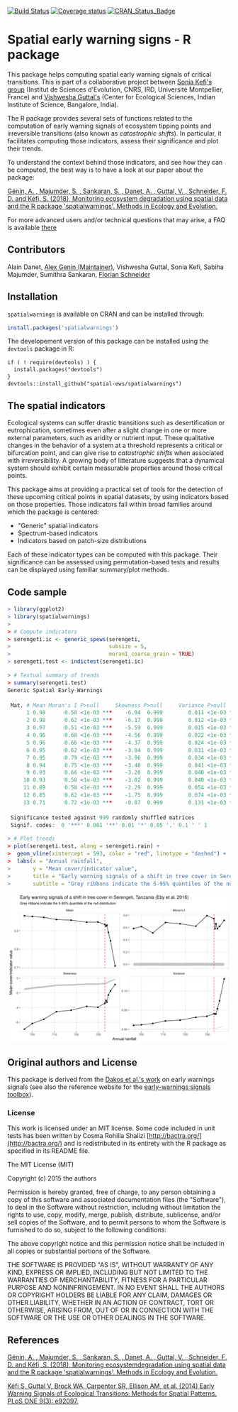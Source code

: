 [![Build Status](https://travis-ci.org/spatial-ews/spatialwarnings.svg?branch=master)](https://travis-ci.org/spatial-ews/spatialwarnings) 
[![Coverage 
status](https://codecov.io/gh/spatial-ews/spatialwarnings/branch/master/graph/badge.svg)](https://codecov.io/github/spatial-ews/spatialwarnings?branch=master) 
[![CRAN_Status_Badge](http://www.r-pkg.org/badges/version/spatialwarnings)](https://cran.r-project.org/package=spatialwarnings) 

Spatial early warning signs - R package
=======================================

This package helps computing spatial early warning signals of critical 
transitions. This is part of a collaborative project between [Sonia Kefi's 
group](http://sonia.kefi.fr/) (Institut de Sciences d'Evolution, CNRS, IRD, 
Université Montpellier, France) and [Vishwesha 
Guttal's](https://teelabiisc.wordpress.com/) (Center for Ecological Sciences, 
Indian Institute of Science, Bangalore, India).

The R package provides several sets of functions related to the computation of
early warning signals of ecosystem tipping points and irreversible
transitions (also known as *catastrophic shifts*). In particular, it
facilitates computing those indicators, assess their significance and plot
their trends. 

To understand the context behind those indicators, and see how they 
can be computed, the best way is to have a look at our paper about the package: 
  
[Génin, A. , Majumder, S. , Sankaran, S. , Danet, A. , Guttal, V. , Schneider, F. D. and Kéfi, S. (2018),
Monitoring ecosystem degradation using spatial data and the R package 
'spatialwarnings'. Methods in Ecology and Evolution.](https://dx.doi.org/10.1111/2041-210X.13058)

For more advanced users and/or technical questions that may arise, 
a FAQ is available [there](https://alex.lecairn.org/spatialwarnings-faq.html)

## Contributors

Alain Danet, [Alex Genin (Maintainer)](mailto:alexandre.genin@umontpellier.fr),
Vishwesha Guttal, Sonia Kefi, Sabiha Majumder, Sumithra Sankaran, [Florian Schneider](mailto:florian.schneider@univ-montp2.fr)

## Installation

`spatialwarnings` is available on CRAN and can be installed through:

```r
install.packages('spatialwarnings')
```

The developement version of this package can be installed using the
`devtools` package in R:

```
if ( ! require(devtools) ) {
  install.packages("devtools")
}
devtools::install_github("spatial-ews/spatialwarnings")
```

## The spatial indicators

Ecological systems can suffer drastic transitions such as desertification or
eutrophication, sometimes even after a slight change in one or more external
parameters, such as aridity or nutrient input. These qualitative changes in the
behavior of a system at a threshold represents a critical or bifurcation point,
and can give rise to *catastrophic shifts* when associated with irreversibility.
A growing body of litterature suggests that a dynamical system should exhibit
certain measurable properties around those critical points.

This package aims at providing a practical set of tools for the detection of
these upcoming critical points in spatial datasets, by using indicators based on
those properties. Those indicators fall within broad families around which the
package is centered:

  * "Generic" spatial indicators
  * Spectrum-based indicators
  * Indicators based on patch-size distributions

Each of these indicator types can be computed with this package. Their
significance can be assessed using permutation-based tests and results can
be displayed using familiar summary/plot methods.

## Code sample

```r
> library(ggplot2)
> library(spatialwarnings)
>
> # Compute indicators
> serengeti.ic <- generic_spews(serengeti,
>                               subsize = 5,
>                               moranI_coarse_grain = TRUE)
> serengeti.test <- indictest(serengeti.ic)

```

```r
> # Textual summary of trends
> summary(serengeti.test)
Generic Spatial Early-Warnings

 Mat. # Mean Moran's I P>null     Skewness P>null     Variance P>null
      1 0.98      0.58 <1e-03 ***    -6.94  0.999        0.011 <1e-03 ***
      2 0.98      0.62 <1e-03 ***    -6.17  0.999        0.012 <1e-03 ***
      3 0.97      0.51 <1e-03 ***    -5.59  0.999        0.015 <1e-03 ***
      4 0.96      0.68 <1e-03 ***    -4.56  0.999        0.022 <1e-03 ***
      5 0.96      0.66 <1e-03 ***    -4.37  0.999        0.024 <1e-03 ***
      6 0.95      0.62 <1e-03 ***    -3.84  0.999        0.031 <1e-03 ***
      7 0.95      0.79 <1e-03 ***    -3.96  0.999        0.034 <1e-03 ***
      8 0.94      0.75 <1e-03 ***    -3.40  0.999        0.041 <1e-03 ***
      9 0.93      0.66 <1e-03 ***    -3.26  0.999        0.040 <1e-03 ***
     10 0.93      0.58 <1e-03 ***    -3.02  0.999        0.040 <1e-03 ***
     11 0.89      0.58 <1e-03 ***    -2.29  0.999        0.054 <1e-03 ***
     12 0.85      0.62 <1e-03 ***    -1.75  0.999        0.074 <1e-03 ***
     13 0.71      0.72 <1e-03 ***    -0.87  0.999        0.131 <1e-03 ***

 Significance tested against 999 randomly shuffled matrices
 Signif. codes:  0 '***' 0.001 '**' 0.01 '*' 0.05 '.' 0.1 ' ' 1

```

```r
> # Plot trends
> plot(serengeti.test, along = serengeti.rain) +
>  geom_vline(xintercept = 593, color = "red", linetype = "dashed") +
>  labs(x = "Annual rainfall",
>       y = "Mean cover/indicator value",
>       title = "Early warning signals of a shift in tree cover in Serengeti, Tanzania (Eby et al. 2016)",
>       subtitle = "Grey ribbons indicate the 5-95% quantiles of the null distribution")
```

![Example result](./tools/imgs/serengeti_example.png)

## Original authors and License

This package is derived from the [Dakos et al.'s work](https://github.com/earlywarningtoolbox/spatial_warnings) on early warnings signals (see also the
reference website for the [early-warnings signals toolbox](http://www.early-warning-signals.org/)).

### License

This work is licensed under an MIT license. Some code included in unit tests has
been written by Cosma Rohilla Shalizi [http://bactra.org/](http://bactra.org/)
and is redistributed in its entirety with the R package as specified in its
README file.

The MIT License (MIT)

Copyright (c) 2015 the authors

Permission is hereby granted, free of charge, to any person obtaining a copy
of this software and associated documentation files (the "Software"), to deal
in the Software without restriction, including without limitation the rights
to use, copy, modify, merge, publish, distribute, sublicense, and/or sell
copies of the Software, and to permit persons to whom the Software is
furnished to do so, subject to the following conditions:

The above copyright notice and this permission notice shall be included in
all copies or substantial portions of the Software.

THE SOFTWARE IS PROVIDED "AS IS", WITHOUT WARRANTY OF ANY KIND, EXPRESS OR
IMPLIED, INCLUDING BUT NOT LIMITED TO THE WARRANTIES OF MERCHANTABILITY,
FITNESS FOR A PARTICULAR PURPOSE AND NONINFRINGEMENT. IN NO EVENT SHALL THE
AUTHORS OR COPYRIGHT HOLDERS BE LIABLE FOR ANY CLAIM, DAMAGES OR OTHER
LIABILITY, WHETHER IN AN ACTION OF CONTRACT, TORT OR OTHERWISE, ARISING FROM,
OUT OF OR IN CONNECTION WITH THE SOFTWARE OR THE USE OR OTHER DEALINGS IN
THE SOFTWARE.

## References

[Génin, A. , Majumder, S. , Sankaran, S. , Danet, A. , Guttal, V. , 
Schneider, F. D. and Kéfi, S. (2018),
Monitoring ecosystemdegradation using spatial data and the R package 
'spatialwarnings'. Methods in Ecology and Evolution.](https://dx.doi.org/10.1111/2041-210X.13058)

[Kéfi S, Guttal V, Brock WA, Carpenter SR, Ellison AM, et al. (2014)
Early Warning Signals of Ecological Transitions: Methods for Spatial Patterns.
PLoS ONE 9(3): e92097.](http://journals.plos.org/plosone/article?id=10.1371/journal.pone.0092097)

